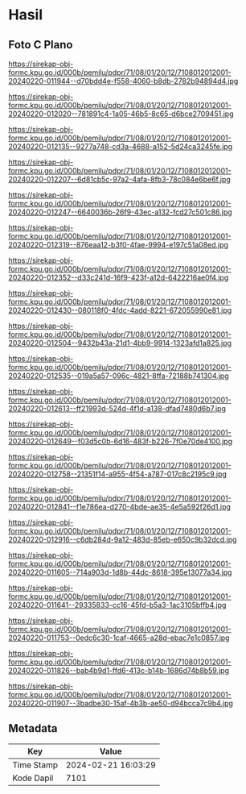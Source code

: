 # Hasil

## Foto C Plano

https://sirekap-obj-formc.kpu.go.id/000b/pemilu/pdpr/71/08/01/20/12/7108012012001-20240220-011944--d70bdd4e-f558-4060-b8db-2782b94894d4.jpg

https://sirekap-obj-formc.kpu.go.id/000b/pemilu/pdpr/71/08/01/20/12/7108012012001-20240220-012020--781891c4-1a05-46b5-8c65-d6bce2709451.jpg

https://sirekap-obj-formc.kpu.go.id/000b/pemilu/pdpr/71/08/01/20/12/7108012012001-20240220-012135--9277a748-cd3a-4688-a152-5d24ca3245fe.jpg

https://sirekap-obj-formc.kpu.go.id/000b/pemilu/pdpr/71/08/01/20/12/7108012012001-20240220-012207--6d81cb5c-97a2-4afa-8fb3-78c084e6be6f.jpg

https://sirekap-obj-formc.kpu.go.id/000b/pemilu/pdpr/71/08/01/20/12/7108012012001-20240220-012247--6640036b-26f9-43ec-a132-fcd27c501c86.jpg

https://sirekap-obj-formc.kpu.go.id/000b/pemilu/pdpr/71/08/01/20/12/7108012012001-20240220-012319--876eaa12-b3f0-4fae-9994-e197c51a08ed.jpg

https://sirekap-obj-formc.kpu.go.id/000b/pemilu/pdpr/71/08/01/20/12/7108012012001-20240220-012352--d33c241d-16f9-423f-a12d-6422216ae0f4.jpg

https://sirekap-obj-formc.kpu.go.id/000b/pemilu/pdpr/71/08/01/20/12/7108012012001-20240220-012430--080118f0-4fdc-4add-8221-672055990e81.jpg

https://sirekap-obj-formc.kpu.go.id/000b/pemilu/pdpr/71/08/01/20/12/7108012012001-20240220-012504--9432b43a-21d1-4bb9-9914-1323afd1a825.jpg

https://sirekap-obj-formc.kpu.go.id/000b/pemilu/pdpr/71/08/01/20/12/7108012012001-20240220-012535--019a5a57-096c-4821-8ffa-72188b741304.jpg

https://sirekap-obj-formc.kpu.go.id/000b/pemilu/pdpr/71/08/01/20/12/7108012012001-20240220-012613--ff21993d-524d-4f1d-a138-dfad7480d6b7.jpg

https://sirekap-obj-formc.kpu.go.id/000b/pemilu/pdpr/71/08/01/20/12/7108012012001-20240220-012649--f03d5c0b-6d16-483f-b226-7f0e70de4100.jpg

https://sirekap-obj-formc.kpu.go.id/000b/pemilu/pdpr/71/08/01/20/12/7108012012001-20240220-012758--21351f14-a955-4f54-a787-017c8c2195c9.jpg

https://sirekap-obj-formc.kpu.go.id/000b/pemilu/pdpr/71/08/01/20/12/7108012012001-20240220-012841--f1e786ea-d270-4bde-ae35-4e5a592f26d1.jpg

https://sirekap-obj-formc.kpu.go.id/000b/pemilu/pdpr/71/08/01/20/12/7108012012001-20240220-012916--c6db284d-9a12-483d-85eb-e650c9b32dcd.jpg

https://sirekap-obj-formc.kpu.go.id/000b/pemilu/pdpr/71/08/01/20/12/7108012012001-20240220-011605--714a903d-1d8b-44dc-8618-395e13077a34.jpg

https://sirekap-obj-formc.kpu.go.id/000b/pemilu/pdpr/71/08/01/20/12/7108012012001-20240220-011641--29335833-cc16-45fd-b5a3-1ac3105bffb4.jpg

https://sirekap-obj-formc.kpu.go.id/000b/pemilu/pdpr/71/08/01/20/12/7108012012001-20240220-011753--0edc6c30-1caf-4665-a28d-ebac7e1c0857.jpg

https://sirekap-obj-formc.kpu.go.id/000b/pemilu/pdpr/71/08/01/20/12/7108012012001-20240220-011826--bab4b9d1-ffd6-413c-b14b-1686d74b8b59.jpg

https://sirekap-obj-formc.kpu.go.id/000b/pemilu/pdpr/71/08/01/20/12/7108012012001-20240220-011907--3badbe30-15af-4b3b-ae50-d94bcca7c9b4.jpg


## Metadata

| Key        | Value               |
| ---------- | ------------------- |
| Time Stamp | 2024-02-21 16:03:29 |
| Kode Dapil | 7101                |



